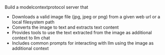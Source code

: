 Build a modelcontextprotocol server that
 - Downloads a valid image file (jpg, jpeg or png) from a given web url or a local filesystem path
 - Converts the image to text and extracts text content
 - Provides tools to use the text extracted from the image as additional context to llm chat
 - Includes common prompts for interacting with llm using the image as additional context